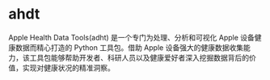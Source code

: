 # ahdt
Apple Health Data Tools(adht) 是一个专门为处理、分析和可视化 Apple 设备健康数据而精心打造的 Python 工具包。借助 Apple 设备强大的健康数据收集能力，该工具包能够帮助开发者、科研人员以及健康爱好者深入挖掘数据背后的价值，实现对健康状况的精准洞察。

